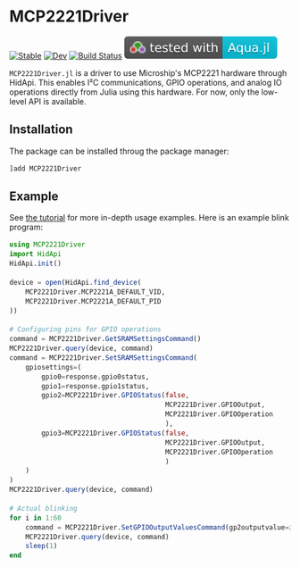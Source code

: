 # MCP2221Driver

[![Stable](https://img.shields.io/badge/docs-stable-blue.svg)](https://klafyvel.github.io/MCP2221Driver.jl/stable/)
[![Dev](https://img.shields.io/badge/docs-dev-blue.svg)](https://klafyvel.github.io/MCP2221Driver.jl/dev/)
[![Build Status](https://github.com/klafyvel/MCP2221Driver.jl/actions/workflows/CI.yml/badge.svg?branch=main)](https://github.com/klafyvel/MCP2221Driver.jl/actions/workflows/CI.yml?query=branch%3Amain)
[![Aqua](https://raw.githubusercontent.com/JuliaTesting/Aqua.jl/master/badge.svg)](https://github.com/JuliaTesting/Aqua.jl)

`MCP2221Driver.jl` is a driver to use Microship's MCP2221 hardware through HidApi. This enables I²C communications, GPIO operations, and analog IO operations directly from Julia using this hardware. For now, only the low-level API is available.

## Installation

The package can be installed throug the package manager:

```julia
]add MCP2221Driver
```

## Example

See [the tutorial](https://klafyvel.github.io/MCP2221Driver.jl/dev/lowlevel/tutorial) for more in-depth usage examples. Here is an example blink program:

```julia
using MCP2221Driver
import HidApi
HidApi.init()

device = open(HidApi.find_device(
    MCP2221Driver.MCP2221A_DEFAULT_VID, 
    MCP2221Driver.MCP2221A_DEFAULT_PID
))

# Configuring pins for GPIO operations
command = MCP2221Driver.GetSRAMSettingsCommand()
MCP2221Driver.query(device, command)
command = MCP2221Driver.SetSRAMSettingsCommand(
    gpiosettings=(
        gpio0=response.gpio0status, 
        gpio1=response.gpio1status, 
        gpio2=MCP2221Driver.GPIOStatus(false, 
                                       MCP2221Driver.GPIOOutput, 
                                       MCP2221Driver.GPIOOperation
                                       ), 
        gpio3=MCP2221Driver.GPIOStatus(false, 
                                       MCP2221Driver.GPIOOutput, 
                                       MCP2221Driver.GPIOOperation
                                       )
    )
)
MCP2221Driver.query(device, command)

# Actual blinking
for i in 1:60
    command = MCP2221Driver.SetGPIOOutputValuesCommand(gp2outputvalue=isodd(i), gp3outputvalue=iseven(i))
    MCP2221Driver.query(device, command)
    sleep(1)
end

```
